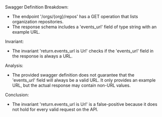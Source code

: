 Swagger Definition Breakdown:
- The endpoint '/orgs/{org}/repos' has a GET operation that lists organization repositories.
- The response schema includes a 'events_url' field of type string with an example URL.

Invariant:
- The invariant 'return.events_url is Url' checks if the 'events_url' field in the response is always a URL.

Analysis:
- The provided swagger definition does not guarantee that the 'events_url' field will always be a valid URL. It only provides an example URL, but the actual response may contain non-URL values.

Conclusion:
- The invariant 'return.events_url is Url' is a false-positive because it does not hold for every valid request on the API.
